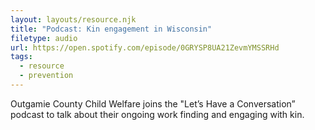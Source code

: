 ```yaml
---
layout: layouts/resource.njk
title: "Podcast: Kin engagement in Wisconsin"
filetype: audio
url: https://open.spotify.com/episode/0GRYSP8UA21ZevmYMSSRHd
tags:
  - resource
  - prevention
---
```


Outgamie County Child Welfare joins the "Let’s Have a Conversation” podcast to talk about their ongoing work finding and engaging with kin.
